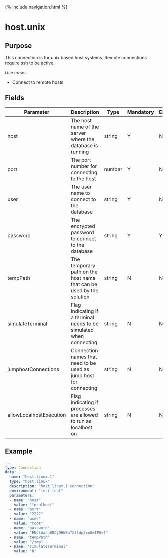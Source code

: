 {% include navigation.html %}
# host.unix
## Purpose
This connection is for unix based host systems. Remote connections require ssh to be active.

*Use cases*
* Connect to remote hosts


## Fields
|Parameter|Description|Type|Mandatory|Encrypted|
|---------|-----------|----|---------|---------|
|host|The host name of the server where the database is running|string|Y|N|
|port|The port number for connecting to the host|number|Y|N|        
|user|The user name to connect to the database|string|Y|N|
|password|The encrypted password to connect to the database|string|Y|Y|
|tempPath|The temporary path on the host name that can be used by the solution|string|N|N|
|simulateTerminal|Flag indicating if a terminal needs to be simulated when connecting|string|N|N|
|jumphostConnections|Connection names that need to be used as jump host for connecting|string|N|N|
|allowLocalhostExecution|Flag indicating if processes are allowed to run as localhost on|string|N|N|

## Example
```yaml
---
type: Connection
data:
  name: "host.linux.1"
  type: "host.linux"
  description: "host.linux.1 connection"
  environment: "iesi-test"
  parameters:
  - name: "host"
    value: "localhost"
  - name: "port"
    value: "2222"
  - name: "user"
    value: "root"
  - name: "password"
    value: "ENC(Waan0DOjDHNBnTXtldp5xnGwIP0=)"
  - name: "tempPath"
    value: "/tmp"
  - name: "simulateTerminal"
    value: "N"
```
